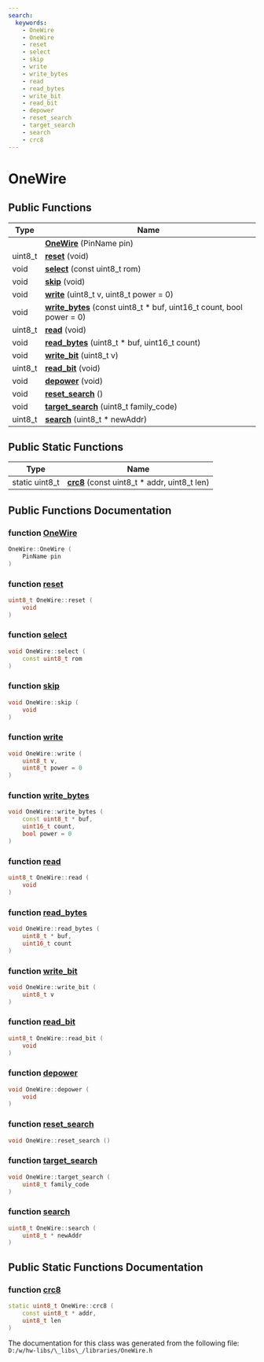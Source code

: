 ```yaml
---
search:
  keywords:
    - OneWire
    - OneWire
    - reset
    - select
    - skip
    - write
    - write_bytes
    - read
    - read_bytes
    - write_bit
    - read_bit
    - depower
    - reset_search
    - target_search
    - search
    - crc8
---
```


# OneWire

## Public Functions

| Type | Name |
| --- | --- |
|  | [**OneWire**](onewire.md#1a9363813c295003567ee1f2b24a2b3dc9) \(PinName pin\) |
| uint8\_t | [**reset**](onewire.md#1a6a742a9112392567eae3d06dde067c07) \(void\) |
| void | [**select**](onewire.md#1accf808390abd63d3c7bce35677784384) \(const uint8\_t rom\) |
| void | [**skip**](onewire.md#1ae3780e2b0ea2ebf6be88298412ac7798) \(void\) |
| void | [**write**](onewire.md#1a843e9e7e57ed615b4880be0b76b40b7d) \(uint8\_t v, uint8\_t power = 0\) |
| void | [**write\_bytes**](onewire.md#1a0fc1e0bdc2ab1f062c98567fa60a69ae) \(const uint8\_t \* buf, uint16\_t count, bool power = 0\) |
| uint8\_t | [**read**](onewire.md#1afd9bdb8b5a5b69b394dfc76352e00e21) \(void\) |
| void | [**read\_bytes**](onewire.md#1a2407440e8e25b624617593f8ad6447d4) \(uint8\_t \* buf, uint16\_t count\) |
| void | [**write\_bit**](onewire.md#1a6bbc58276d1cb08653dab3ea35378f94) \(uint8\_t v\) |
| uint8\_t | [**read\_bit**](onewire.md#1aeae4c2798b70d9d0ba3091c03ee2d056) \(void\) |
| void | [**depower**](onewire.md#1aa8e0f62e830ad05d8035e55c7a309256) \(void\) |
| void | [**reset\_search**](onewire.md#1aae5efdf67928b5ee312ab7d7906416fa) \(\) |
| void | [**target\_search**](onewire.md#1a0a1b8457adb609a693b865dd474e5116) \(uint8\_t family\_code\) |
| uint8\_t | [**search**](onewire.md#1a383dc74fc9f8a27b76366a2859c3820a) \(uint8\_t \* newAddr\) |

## Public Static Functions

| Type | Name |
| --- | --- |
| static uint8\_t | [**crc8**](onewire.md#1ae3486a669581b750e4fdf3f3a12b05f1) \(const uint8\_t \* addr, uint8\_t len\) |

## Public Functions Documentation

### function [OneWire](onewire.md#1a9363813c295003567ee1f2b24a2b3dc9)

```cpp
OneWire::OneWire (
    PinName pin
)
```

### function [reset](onewire.md#1a6a742a9112392567eae3d06dde067c07)

```cpp
uint8_t OneWire::reset (
    void 
)
```

### function [select](onewire.md#1accf808390abd63d3c7bce35677784384)

```cpp
void OneWire::select (
    const uint8_t rom
)
```

### function [skip](onewire.md#1ae3780e2b0ea2ebf6be88298412ac7798)

```cpp
void OneWire::skip (
    void 
)
```

### function [write](onewire.md#1a843e9e7e57ed615b4880be0b76b40b7d)

```cpp
void OneWire::write (
    uint8_t v,
    uint8_t power = 0
)
```

### function [write\_bytes](onewire.md#1a0fc1e0bdc2ab1f062c98567fa60a69ae)

```cpp
void OneWire::write_bytes (
    const uint8_t * buf,
    uint16_t count,
    bool power = 0
)
```

### function [read](onewire.md#1afd9bdb8b5a5b69b394dfc76352e00e21)

```cpp
uint8_t OneWire::read (
    void 
)
```

### function [read\_bytes](onewire.md#1a2407440e8e25b624617593f8ad6447d4)

```cpp
void OneWire::read_bytes (
    uint8_t * buf,
    uint16_t count
)
```

### function [write\_bit](onewire.md#1a6bbc58276d1cb08653dab3ea35378f94)

```cpp
void OneWire::write_bit (
    uint8_t v
)
```

### function [read\_bit](onewire.md#1aeae4c2798b70d9d0ba3091c03ee2d056)

```cpp
uint8_t OneWire::read_bit (
    void 
)
```

### function [depower](onewire.md#1aa8e0f62e830ad05d8035e55c7a309256)

```cpp
void OneWire::depower (
    void 
)
```

### function [reset\_search](onewire.md#1aae5efdf67928b5ee312ab7d7906416fa)

```cpp
void OneWire::reset_search ()
```

### function [target\_search](onewire.md#1a0a1b8457adb609a693b865dd474e5116)

```cpp
void OneWire::target_search (
    uint8_t family_code
)
```

### function [search](onewire.md#1a383dc74fc9f8a27b76366a2859c3820a)

```cpp
uint8_t OneWire::search (
    uint8_t * newAddr
)
```

## Public Static Functions Documentation

### function [crc8](onewire.md#1ae3486a669581b750e4fdf3f3a12b05f1)

```cpp
static uint8_t OneWire::crc8 (
    const uint8_t * addr,
    uint8_t len
)
```

The documentation for this class was generated from the following file: `D:/w/hw-libs/\_libs\_/libraries/OneWire.h`

